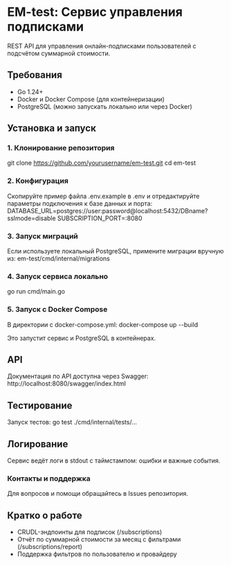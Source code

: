 # EM-test: Сервис управления подписками

REST API для управления онлайн-подписками пользователей с подсчётом суммарной стоимости.

## Требования

- Go 1.24+
- Docker и Docker Compose (для контейнеризации)
- PostgreSQL (можно запускать локально или через Docker)

## Установка и запуск

### 1. Клонирование репозитория
git clone https://github.com/yourusername/em-test.git
cd em-test

### 2. Конфигурация
Скопируйте пример файла .env.example в .env и отредактируйте параметры подключения к базе данных и порта:
DATABASE_URL=postgres://user:password@localhost:5432/DBname?sslmode=disable
SUBSCRIPTION_PORT=:8080

### 3. Запуск миграций
Если используете локальный PostgreSQL, примените миграции вручную из:
em-test/cmd/internal/migrations

### 4. Запуск сервиса локально
go run cmd/main.go

### 5. Запуск с Docker Compose
В директории с docker-compose.yml:
docker-compose up --build

Это запустит сервис и PostgreSQL в контейнерах.

## API
Документация по API доступна через Swagger:
http://localhost:8080/swagger/index.html

## Тестирование
Запуск тестов:
go test ./cmd/internal/tests/...

## Логирование
Сервис ведёт логи в stdout с таймстампом: ошибки и важные события.

### Контакты и поддержка
Для вопросов и помощи обращайтесь в Issues репозитория.

## Кратко о работе
- CRUDL-эндпоинты для подписок (/subscriptions)
- Отчёт по суммарной стоимости за месяц с фильтрами (/subscriptions/report)
- Поддержка фильтров по пользователю и провайдеру